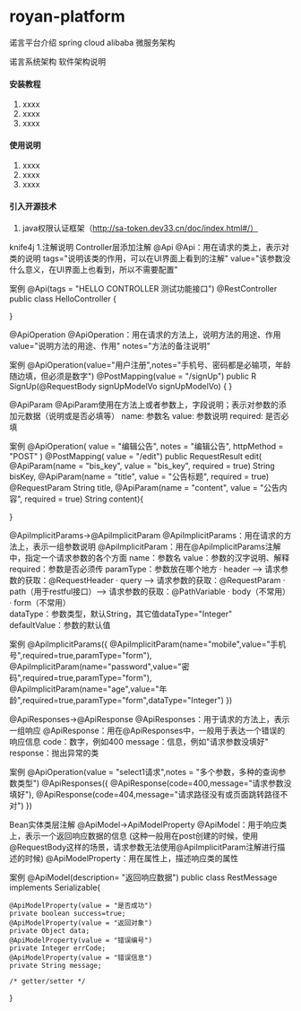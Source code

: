 # royan-platform 

诺言平台介绍
spring cloud alibaba 微服务架构

诺言系统架构
软件架构说明


#### 安装教程

1.  xxxx
2.  xxxx
3.  xxxx

#### 使用说明

1.  xxxx
2.  xxxx
3.  xxxx

#### 引入开源技术

1.  java权限认证框架（http://sa-token.dev33.cn/doc/index.html#/）



knife4j
1.注解说明
Controller层添加注解
@Api
@Api：用在请求的类上，表示对类的说明
tags="说明该类的作用，可以在UI界面上看到的注解"
value="该参数没什么意义，在UI界面上也看到，所以不需要配置"

案例
@Api(tags = "HELLO CONTROLLER 测试功能接口")
@RestController
public class HelloController {

}

@ApiOperation
@ApiOperation：用在请求的方法上，说明方法的用途、作用
value="说明方法的用途、作用"
notes="方法的备注说明"

案例
@ApiOperation(value="用户注册",notes="手机号、密码都是必输项，年龄随边填，但必须是数字")
@PostMapping(value = "/signUp")
public R SignUp(@RequestBody signUpModelVo signUpModelVo) {
}

@ApiParam
@ApiParam使用在方法上或者参数上，字段说明；表示对参数的添加元数据（说明或是否必填等）
name: 参数名
value: 参数说明
required: 是否必填

案例
@ApiOperation( value = "编辑公告", notes = "编辑公告", httpMethod = "POST" )
@PostMapping( value = "/edit")
public RequestResult edit(
@ApiParam(name = "bis_key", value = "bis_key", required = true) String bisKey,
@ApiParam(name = "title", value = "公告标题", required = true) @RequestParam String title,
@ApiParam(name = "content", value = "公告内容", required = true)  String content){

}

@ApiImplicitParams->@ApiImplicitParam
@ApiImplicitParams：用在请求的方法上，表示一组参数说明
@ApiImplicitParam：用在@ApiImplicitParams注解中，指定一个请求参数的各个方面
name：参数名
value：参数的汉字说明、解释
required：参数是否必须传
paramType：参数放在哪个地方
· header --> 请求参数的获取：@RequestHeader
· query --> 请求参数的获取：@RequestParam
· path（用于restful接口）--> 请求参数的获取：@PathVariable
· body（不常用）
· form（不常用）    
dataType：参数类型，默认String，其它值dataType="Integer"       
defaultValue：参数的默认值

案例
@ApiImplicitParams({
@ApiImplicitParam(name="mobile",value="手机号",required=true,paramType="form"),
@ApiImplicitParam(name="password",value="密码",required=true,paramType="form"),
@ApiImplicitParam(name="age",value="年龄",required=true,paramType="form",dataType="Integer")
})

@ApiResponses->@ApiResponse
@ApiResponses：用于请求的方法上，表示一组响应
@ApiResponse：用在@ApiResponses中，一般用于表达一个错误的响应信息
code：数字，例如400
message：信息，例如"请求参数没填好"
response：抛出异常的类

案例
@ApiOperation(value = "select1请求",notes = "多个参数，多种的查询参数类型")
@ApiResponses({
@ApiResponse(code=400,message="请求参数没填好"),
@ApiResponse(code=404,message="请求路径没有或页面跳转路径不对")
})




Bean实体类层注解
@ApiModel->ApiModelProperty
@ApiModel：用于响应类上，表示一个返回响应数据的信息
(这种一般用在post创建的时候，使用@RequestBody这样的场景，请求参数无法使用@ApiImplicitParam注解进行描述的时候)
@ApiModelProperty：用在属性上，描述响应类的属性

案例
@ApiModel(description= "返回响应数据")
public class RestMessage implements Serializable{

    @ApiModelProperty(value = "是否成功")
    private boolean success=true;
    @ApiModelProperty(value = "返回对象")
    private Object data;
    @ApiModelProperty(value = "错误编号")
    private Integer errCode;
    @ApiModelProperty(value = "错误信息")
    private String message;
 
    /* getter/setter */
}
